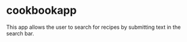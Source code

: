 # cookbookapp

This app allows the user to search for recipes by submitting text in the search bar.
